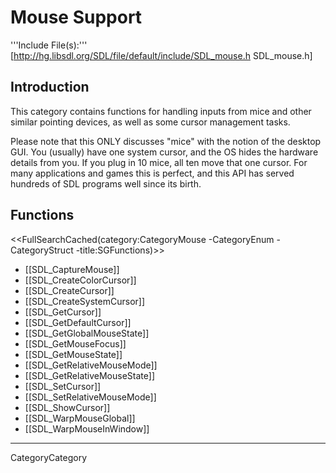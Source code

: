 
# Mouse Support

'''Include File(s):'''  [http://hg.libsdl.org/SDL/file/default/include/SDL_mouse.h SDL_mouse.h]

<!-- <span color="green">Alternate Include File:  [http://hg.libsdl.org/SDL/file/default/include/SDL_input.h SDL_input.h]</span> -->


## Introduction

This category contains functions for handling inputs from mice and other similar pointing devices, as well as some cursor management tasks.

Please note that this ONLY discusses "mice" with the notion of the desktop GUI. You (usually) have one system cursor, and the OS hides the hardware details from you. If you plug in 10 mice, all ten move that one cursor. For many applications and games this is perfect, and this API has served hundreds of SDL programs well since its birth.

<!-- #It's not the whole picture, though. If you want more lowlevel control, SDL offers a different API that gives you visibility into each input device, multi-touch interfaces, etc.  -->

<!-- #The other API is in [http://hg.libsdl.org/SDL/file/100f7ab48946/include/SDL_input.h SDL_input.h].  See [[CategoryInput|Input Device Support]] for more.   -->

<!-- #Those two APIs are incompatible, and you usually should not use both at the same time. But for legacy purposes, this API refers to a "mouse" when it actually means the system pointer and not a physical mouse. -->


<!-- #Remove this line and the ## below to use this markup if it becomes relevant to this category -->
<!-- #== Enumerations == -->
<!-- #<<FullSearchCached(category:CategoryEnum CategoryMouse -title:SGEnumerations)>> -->

<!-- #== Structures == -->
<!-- #<<FullSearchCached(category:CategoryStruct CategoryMouse -title:SGStructures)>> -->

## Functions
<<FullSearchCached(category:CategoryMouse -CategoryEnum -CategoryStruct -title:SGFunctions)>>

<!-- BEGIN CATEGORY LIST -->
* [[SDL_CaptureMouse]]
* [[SDL_CreateColorCursor]]
* [[SDL_CreateCursor]]
* [[SDL_CreateSystemCursor]]
* [[SDL_GetCursor]]
* [[SDL_GetDefaultCursor]]
* [[SDL_GetGlobalMouseState]]
* [[SDL_GetMouseFocus]]
* [[SDL_GetMouseState]]
* [[SDL_GetRelativeMouseMode]]
* [[SDL_GetRelativeMouseState]]
* [[SDL_SetCursor]]
* [[SDL_SetRelativeMouseMode]]
* [[SDL_ShowCursor]]
* [[SDL_WarpMouseGlobal]]
* [[SDL_WarpMouseInWindow]]
<!-- END CATEGORY LIST -->
----
CategoryCategory
